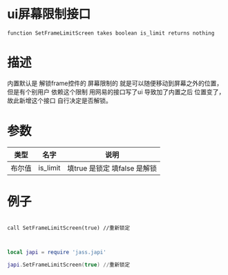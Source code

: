 
# ui屏幕限制接口
```jass
function SetFrameLimitScreen takes boolean is_limit returns nothing 

```
# 描述
内置默认是 解锁frame控件的 屏幕限制的 就是可以随便移动到屏幕之外的位置， 但是有个别用户  依赖这个限制 用网易的接口写了ui 导致加了内置之后 位置变了， 故此新增这个接口 自行决定是否解锁。
# 参数
类型|名字|说明
--|--|--
布尔值|is_limit| 填true 是锁定  填false 是解锁


# 例子

```jass

call SetFrameLimitScreen(true) //重新锁定
```


```lua


local japi = require 'jass.japi'

japi.SetFrameLimitScreen(true) //重新锁定

```

